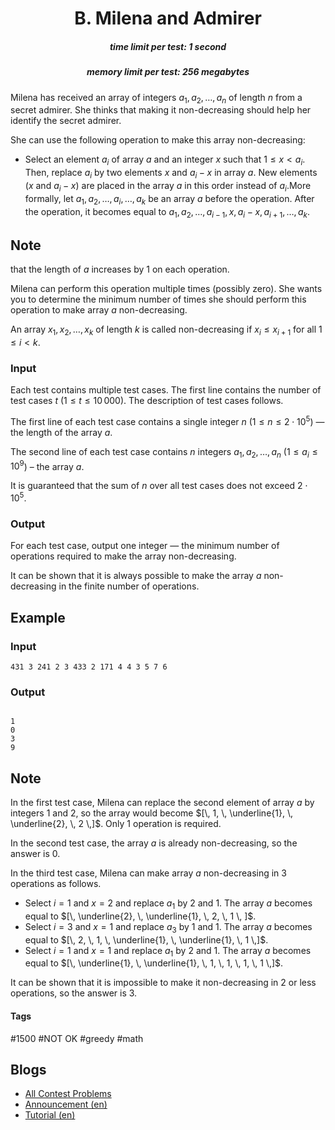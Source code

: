 <h1 style='text-align: center;'> B. Milena and Admirer</h1>

<h5 style='text-align: center;'>time limit per test: 1 second</h5>
<h5 style='text-align: center;'>memory limit per test: 256 megabytes</h5>

Milena has received an array of integers $a_1, a_2, \ldots, a_n$ of length $n$ from a secret admirer. She thinks that making it non-decreasing should help her identify the secret admirer.

She can use the following operation to make this array non-decreasing:

* Select an element $a_i$ of array $a$ and an integer $x$ such that $1 \le x < a_i$. Then, replace $a_i$ by two elements $x$ and $a_i - x$ in array $a$. New elements ($x$ and $a_i - x$) are placed in the array $a$ in this order instead of $a_i$.More formally, let $a_1, a_2, \ldots, a_i, \ldots, a_k$ be an array $a$ before the operation. After the operation, it becomes equal to $a_1, a_2, \ldots, a_{i-1}, x, a_i - x, a_{i+1}, \ldots, a_k$. 
## Note

 that the length of $a$ increases by $1$ on each operation.

Milena can perform this operation multiple times (possibly zero). She wants you to determine the minimum number of times she should perform this operation to make array $a$ non-decreasing.

An array $x_1, x_2, \ldots, x_k$ of length $k$ is called non-decreasing if $x_i \le x_{i+1}$ for all $1 \le i < k$.

### Input

Each test contains multiple test cases. The first line contains the number of test cases $t$ ($1 \leq t \leq 10\,000$). The description of test cases follows.

The first line of each test case contains a single integer $n$ ($1\leq n\leq 2\cdot 10^5$) — the length of the array $a$.

The second line of each test case contains $n$ integers $a_1, a_2, \ldots, a_n$ ($1\leq a_i\leq 10^9$) – the array $a$.

It is guaranteed that the sum of $n$ over all test cases does not exceed $2\cdot 10^5$.

### Output

For each test case, output one integer — the minimum number of operations required to make the array non-decreasing.

It can be shown that it is always possible to make the array $a$ non-decreasing in the finite number of operations.

## Example

### Input


```text
431 3 241 2 3 433 2 171 4 4 3 5 7 6
```
### Output

```text

1
0
3
9

```
## Note

In the first test case, Milena can replace the second element of array $a$ by integers $1$ and $2$, so the array would become $[\, 1, \, \underline{1}, \, \underline{2}, \, 2 \,]$. Only $1$ operation is required.

In the second test case, the array $a$ is already non-decreasing, so the answer is $0$.

In the third test case, Milena can make array $a$ non-decreasing in $3$ operations as follows. 

* Select $i=1$ and $x=2$ and replace $a_1$ by $2$ and $1$. The array $a$ becomes equal to $[\, \underline{2}, \, \underline{1}, \, 2, \, 1 \, ]$.
* Select $i=3$ and $x=1$ and replace $a_3$ by $1$ and $1$. The array $a$ becomes equal to $[\, 2, \, 1, \, \underline{1}, \, \underline{1}, \, 1 \,]$.
* Select $i=1$ and $x=1$ and replace $a_1$ by $2$ and $1$. The array $a$ becomes equal to $[\, \underline{1}, \, \underline{1}, \, 1, \, 1, \, 1, \, 1 \,]$.

It can be shown that it is impossible to make it non-decreasing in $2$ or less operations, so the answer is $3$.



#### Tags 

#1500 #NOT OK #greedy #math 

## Blogs
- [All Contest Problems](../Codeforces_Round_910_(Div._2).md)
- [Announcement (en)](../blogs/Announcement_(en).md)
- [Tutorial (en)](../blogs/Tutorial_(en).md)
